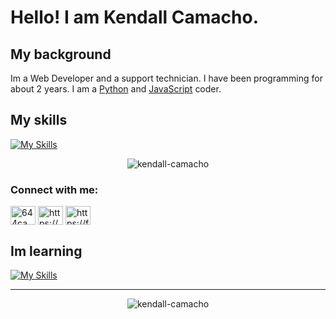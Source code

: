 # Hello! I am Kendall Camacho.

## My background
Im a Web Developer and a support technician.
I have been programming for about 2 years.
I am a [Python](https://www.python.org/) and [JavaScript](https://www.javascript.com/) coder.

## My skills

[![My Skills](https://skills.thijs.gg/icons?i=py,cpp,css,git,html,js,bootstrap,flask,vite,github,mongodb,express,react,nodejs)](https://skills.thijs.gg)

<p align="center"><img align="center" src="https://github-readme-streak-stats.herokuapp.com/?user=kendall-camacho&" alt="kendall-camacho" /></p>


<h3 align="left">Connect with me:</h3>
<p align="left">
<a href="https://twitter.com/644Camacho" target="blank"><img align="center" src="https://raw.githubusercontent.com/rahuldkjain/github-profile-readme-generator/master/src/images/icons/Social/twitter.svg" alt="644camacho" height="30" width="40" /></a>
<a href="https://linkedin.com/in/kendall-camacho-24b895214/" target="blank"><img align="center" src="https://raw.githubusercontent.com/rahuldkjain/github-profile-readme-generator/master/src/images/icons/Social/linked-in-alt.svg" alt="https://www.linkedin.com/in/kendall-camacho-24b895214/" height="30" width="40" /></a>
<a href="https://fb.com/profile.php?id=100076193534743" target="blank"><img align="center" src="https://raw.githubusercontent.com/rahuldkjain/github-profile-readme-generator/master/src/images/icons/Social/facebook.svg" alt="https://facebook.com/profile.php?id=100076193534743" height="30" width="40" /></a>
</p>

## Im learning
[![My Skills](https://skills.thijs.gg/icons?i=angular,arduino,raspberrypi,bash,cs,dotnet,visualstudio&perline=7)](https://skills.thijs.gg)

----------

<p align="center"><img align="center" src="https://github-readme-stats.vercel.app/api/top-langs?username=kendall-camacho&show_icons=true&locale=en&layout=compact" alt="kendall-camacho" /></p>



